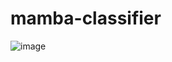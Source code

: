 # mamba-classifier

![image](https://github.com/user-attachments/assets/b207da68-6d96-49e2-a8f2-66ddcf5a5f03)
